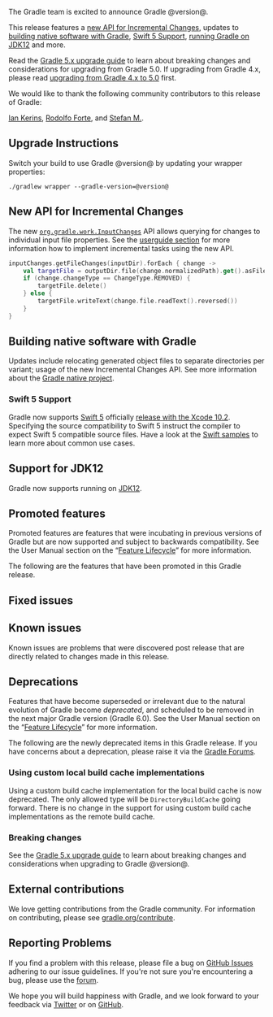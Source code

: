 The Gradle team is excited to announce Gradle @version@.

This release features a [new API for Incremental Changes](#incremental-changes-api), updates to [building native software with Gradle](#native-support), [Swift 5 Support](#swift5-support), [running Gradle on JDK12](#jdk12-support) and more.

Read the [Gradle 5.x upgrade guide](userguide/upgrading_version_5.html) to learn about breaking changes and considerations for upgrading from Gradle 5.0.
If upgrading from Gradle 4.x, please read [upgrading from Gradle 4.x to 5.0](userguide/upgrading_version_4.html) first.

We would like to thank the following community contributors to this release of Gradle:
<!-- 
Include only their name, impactful features should be called out separately below.
 [Some person](https://github.com/some-person)
-->

[Ian Kerins](https://github.com/isker),
[Rodolfo Forte](https://github.com/Tschis),
and [Stefan M.](https://github.com/StefMa).

## Upgrade Instructions

Switch your build to use Gradle @version@ by updating your wrapper properties:

`./gradlew wrapper --gradle-version=@version@`

<a name="incremental-changes-api"/>

## New API for Incremental Changes

The new [`org.gradle.work.InputChanges`](dsl/org.gradle.work.InputChanges.html) API allows querying for changes to individual input file properties.
See the [userguide section](userguide/custom_tasks.html#incremental_tasks) for more information how to implement incremental tasks using the new API.

```kotlin
inputChanges.getFileChanges(inputDir).forEach { change ->
    val targetFile = outputDir.file(change.normalizedPath).get().asFile
    if (change.changeType == ChangeType.REMOVED) {
        targetFile.delete()
    } else {
        targetFile.writeText(change.file.readText().reversed())
    }
}
```

<a name="native-support"/>

## Building native software with Gradle

Updates include relocating generated object files to separate directories per variant; usage of the new Incremental Changes API. See more information about the [Gradle native project](https://github.com/gradle/gradle-native/blob/master/docs/RELEASE-NOTES.md#changes-included-in-gradle-54).

<a name="swift5-support"/>

### Swift 5 Support

Gradle now supports [Swift 5](https://swift.org/blog/swift-5-released/) officially [release with the Xcode 10.2](https://developer.apple.com/documentation/xcode_release_notes/xcode_10_2_release_notes).
Specifying the source compatibility to Swift 5 instruct the compiler to expect Swift 5 compatible source files.
Have a look at the [Swift samples](https://github.com/gradle/native-samples) to learn more about common use cases.

<a name="jdk12-support"/>

## Support for JDK12

Gradle now supports running on [JDK12](https://jdk.java.net/12/). 

## Promoted features
Promoted features are features that were incubating in previous versions of Gradle but are now supported and subject to backwards compatibility.
See the User Manual section on the “[Feature Lifecycle](userguide/feature_lifecycle.html)” for more information.

The following are the features that have been promoted in this Gradle release.

<!--
### Example promoted
-->

## Fixed issues

## Known issues

Known issues are problems that were discovered post release that are directly related to changes made in this release.

## Deprecations

Features that have become superseded or irrelevant due to the natural evolution of Gradle become *deprecated*, and scheduled to be removed
in the next major Gradle version (Gradle 6.0). See the User Manual section on the “[Feature Lifecycle](userguide/feature_lifecycle.html)” for more information.

The following are the newly deprecated items in this Gradle release. If you have concerns about a deprecation, please raise it via the [Gradle Forums](https://discuss.gradle.org).

<!--
### Example deprecation
-->

### Using custom local build cache implementations

Using a custom build cache implementation for the local build cache is now deprecated.
The only allowed type will be `DirectoryBuildCache` going forward.
There is no change in the support for using custom build cache implementations as the remote build cache. 

### Breaking changes

<!-- summary and links -->

See the [Gradle 5.x upgrade guide](userguide/upgrading_version_5.html#changes_@baseVersion@) to learn about breaking changes and considerations when upgrading to Gradle @version@.

<!-- Do not add breaking changes here! Add them to the upgrade guide instead. --> 

## External contributions

We love getting contributions from the Gradle community. For information on contributing, please see [gradle.org/contribute](https://gradle.org/contribute).

## Reporting Problems

If you find a problem with this release, please file a bug on [GitHub Issues](https://github.com/gradle/gradle/issues) adhering to our issue guidelines. 
If you're not sure you're encountering a bug, please use the [forum](https://discuss.gradle.org/c/help-discuss).

We hope you will build happiness with Gradle, and we look forward to your feedback via [Twitter](https://twitter.com/gradle) or on [GitHub](https://github.com/gradle).
